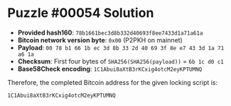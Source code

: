 # Puzzle #00054 Solution

- **Provided hash160**: `78b1661bec3d8b332d40693f8ee7433d1a71a61a`
- **Bitcoin network version byte**: `0x00` (P2PKH on mainnet)
- **Payload**: `00 78 b1 66 1b ec 3d 8b 33 2d 40 69 3f 8e e7 43 3d 1a 71 a6 1a`
- **Checksum**: First four bytes of `SHA256(SHA256(payload))` = `6b 1c d0 c1`
- **Base58Check encoding**: `1C1Abui8aXtB3rKCxig4otcM2eyKPTUMNQ`

Therefore, the completed Bitcoin address for the given locking script is:

```
1C1Abui8aXtB3rKCxig4otcM2eyKPTUMNQ
```
